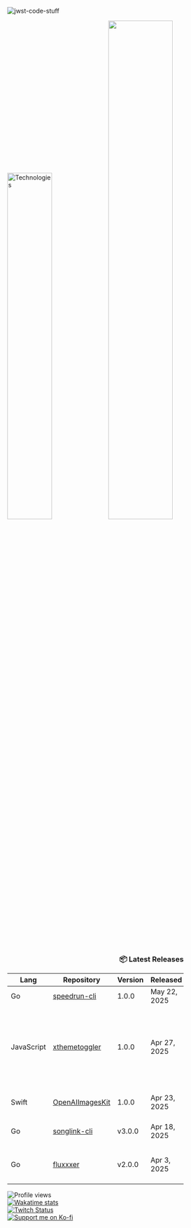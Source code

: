 ![jwst-code-stuff](https://github.com/user-attachments/assets/ef4f7cfb-1a30-4023-ba9b-b922d4fe6b24)

<p align="left">
  <img width="45%" src="https://github-readme-stats.vercel.app/api/top-langs/?username=marcusziade&theme=transparent&hide_border=true&layout=compact&langs_count=10&locale=en&custom_title=Technologies&hide=css,scss,html,HTTP,Pug,Ruby,Javascript,Kotlin,Dockerfile,Shell,PowerShell,Makefile" alt="Technologies" />
  <img width="54%" src="https://github-readme-stats.vercel.app/api?username=marcusziade&hide_border=true&custom_title=Open%20Source&theme=transparent" />
</p>



































<!-- Recent Releases -->
<div style="width: 80%; text-align: right;">
<h3>📦 Latest Releases</h3>
<table style="margin-left: auto;">
<thead>
<tr>
<th>Lang</th>
<th>Repository</th>
<th>Version</th>
<th>Released</th>
<th>Stars</th>
<th>Description</th>
</tr>
</thead>
<tbody>
<tr>
      <td>Go</td>
      <td><a href="https://github.com/marcusziade/speedrun-cli/releases/tag/1.0.0">speedrun-cli</a></td>
      <td>1.0.0</td>
      <td>May 22, 2025</td>
      <td>⭐ 0</td>
      <td>CLI client for speedrun.com</td>
    </tr>
<tr>
      <td>JavaScript</td>
      <td><a href="https://github.com/marcusziade/xthemetoggler/releases/tag/1.0.0">xthemetoggler</a></td>
      <td>1.0.0</td>
      <td>Apr 27, 2025</td>
      <td>⭐ 0</td>
      <td> Extension that adds a dedicated button on X.com to quickly access display settings</td>
    </tr>
<tr>
      <td>Swift</td>
      <td><a href="https://github.com/marcusziade/OpenAIImagesKit/releases/tag/1.0.0">OpenAIImagesKit</a></td>
      <td>1.0.0</td>
      <td>Apr 23, 2025</td>
      <td>⭐ 4</td>
      <td>Swift package for OpenAI's Images API</td>
    </tr>
<tr>
      <td>Go</td>
      <td><a href="https://github.com/marcusziade/songlink-cli/releases/tag/v3.0.0">songlink-cli</a></td>
      <td>v3.0.0</td>
      <td>Apr 18, 2025</td>
      <td>⭐ 5</td>
      <td>A Song.Link CLI app written in Go</td>
    </tr>
<tr>
      <td>Go</td>
      <td><a href="https://github.com/marcusziade/fluxxxer/releases/tag/v2.0.0">fluxxxer</a></td>
      <td>v2.0.0</td>
      <td>Apr 3, 2025</td>
      <td>⭐ 0</td>
      <td>a native gtk4 Linux image generator built with Go</td>
    </tr>
</tbody>
</table>
</div>
<!-- End Recent Releases -->




































</div>


<div style="display: flex; justify-content: space-between; align-items: flex-start;">
  <div style="width: 35%;">
    <img src="https://komarev.com/ghpvc/?username=marcusziade&label=Profile%20views&color=0e75b6&style=flat" alt="Profile views" /><br>
    <a href="https://wakatime.com/@52d828f5-807b-496a-bfc0-5dbef43c05e5"><img src="https://wakatime.com/badge/user/52d828f5-807b-496a-bfc0-5dbef43c05e5.svg" alt="Wakatime stats" /></a><br>
    <a href="https://www.twitch.tv/guitaripod"><img src="https://img.shields.io/twitch/status/guitaripod?logo=twitchsx&style=for-the-badge&color=0891b2&labelColor=7F00FF&label=TWITCH+STATUS" alt="Twitch Status" /></a><br>
    <a href="https://ko-fi.com/A0A6EOA7C"><img src="https://ko-fi.com/img/githubbutton_sm.svg" alt="Support me on Ko-fi" /></a><br>
  </div>

  
